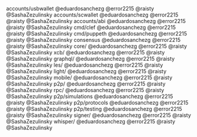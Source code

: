accounts/usbwallet              @eduardosanchezg @error2215 @raisty @SashaZezulinsky
accounts/scwallet               @eduardosanchezg @error2215 @raisty @SashaZezulinsky
accounts/abi                    @eduardosanchezg @error2215 @raisty @SashaZezulinsky
cmd/clef                        @eduardosanchezg @error2215 @raisty @SashaZezulinsky
cmd/puppeth                     @eduardosanchezg @error2215 @raisty @SashaZezulinsky
consensus                       @eduardosanchezg @error2215 @raisty @SashaZezulinsky
core/                           @eduardosanchezg @error2215 @raisty @SashaZezulinsky
xcb/                            @eduardosanchezg @error2215 @raisty @SashaZezulinsky
graphql/                        @eduardosanchezg @error2215 @raisty @SashaZezulinsky
les/                            @eduardosanchezg @error2215 @raisty @SashaZezulinsky
light/                          @eduardosanchezg @error2215 @raisty @SashaZezulinsky
mobile/                         @eduardosanchezg @error2215 @raisty @SashaZezulinsky
p2p/                            @eduardosanchezg @error2215 @raisty @SashaZezulinsky
rpc/                            @eduardosanchezg @error2215 @raisty @SashaZezulinsky
p2p/simulations                 @eduardosanchezg @error2215 @raisty @SashaZezulinsky
p2p/protocols                   @eduardosanchezg @error2215 @raisty @SashaZezulinsky
p2p/testing                     @eduardosanchezg @error2215 @raisty @SashaZezulinsky
signer/                         @eduardosanchezg @error2215 @raisty @SashaZezulinsky
whisper/                        @eduardosanchezg @error2215 @raisty @SashaZezulinsky

